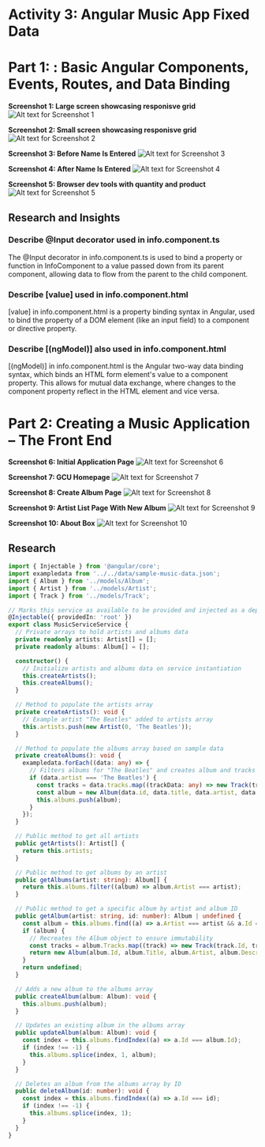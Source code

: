# Activity 3: Angular Music App Fixed Data

# Part 1: : Basic Angular Components, Events, Routes, and Data Binding

**Screenshot 1: Large screen showcasing responisve grid**
![Alt text for Screenshot 1](https://raw.githubusercontent.com/Eli9Saavedra/CST391Public/main/Activity3/Images/1.1.png)

**Screenshot 2: Small screen showcasing responisve grid**
![Alt text for Screenshot 2](https://raw.githubusercontent.com/Eli9Saavedra/CST391Public/main/Activity3/Images/1.2.png)

**Screenshot 3: Before Name Is Entered**
![Alt text for Screenshot 3](https://raw.githubusercontent.com/Eli9Saavedra/CST391Public/main/Activity3/Images/1.3.png)

**Screenshot 4: After Name Is Entered**
![Alt text for Screenshot 4](https://raw.githubusercontent.com/Eli9Saavedra/CST391Public/main/Activity3/Images/1.4.png)

**Screenshot 5: Browser dev tools with quantity and product**
![Alt text for Screenshot 5](https://raw.githubusercontent.com/Eli9Saavedra/CST391Public/main/Activity3/Images/1.5.png)

## Research and Insights

### Describe @Input decorator used in info.component.ts

The @Input decorator in info.component.ts is used to bind a property or function in InfoComponent to a value passed down from its parent component, allowing data to flow from the parent to the child component.

### Describe [value] used in info.component.html

[value] in info.component.html is a property binding syntax in Angular, used to bind the property of a DOM element (like an input field) to a component or directive property.

### Describe [(ngModel)] also used in info.component.html

[(ngModel)] in info.component.html is the Angular two-way data binding syntax, which binds an HTML form element's value to a component property. This allows for mutual data exchange, where changes to the component property reflect in the HTML element and vice versa.

# Part 2: Creating a Music Application – The Front End

**Screenshot 6: Initial Application Page**
![Alt text for Screenshot 6](https://raw.githubusercontent.com/Eli9Saavedra/CST391Public/main/Activity3/Images/2.1.png)

**Screenshot 7: GCU Homepage**
![Alt text for Screenshot 7](https://raw.githubusercontent.com/Eli9Saavedra/CST391Public/main/Activity3/Images/2.2.png)

**Screenshot 8: Create Album Page**
![Alt text for Screenshot 8](https://raw.githubusercontent.com/Eli9Saavedra/CST391Public/main/Activity3/Images/2.3.png)

**Screenshot 9: Artist List Page With New Album**
![Alt text for Screenshot 9](https://raw.githubusercontent.com/Eli9Saavedra/CST391Public/main/Activity3/Images/2.4.png)

**Screenshot 10: About Box**
![Alt text for Screenshot 10](https://raw.githubusercontent.com/Eli9Saavedra/CST391Public/main/Activity3/Images/2.5.png)

## Research
```typescript
import { Injectable } from '@angular/core';
import exampledata from '../../data/sample-music-data.json';
import { Album } from '../models/Album';
import { Artist } from '../models/Artist';
import { Track } from '../models/Track';

// Marks this service as available to be provided and injected as a dependency anywhere
@Injectable({ providedIn: 'root' })
export class MusicServiceService {
  // Private arrays to hold artists and albums data
  private readonly artists: Artist[] = [];
  private readonly albums: Album[] = [];

  constructor() {
    // Initialize artists and albums data on service instantiation
    this.createArtists();
    this.createAlbums();
  }

  // Method to populate the artists array
  private createArtists(): void {
    // Example artist "The Beatles" added to artists array
    this.artists.push(new Artist(0, 'The Beatles'));
  }

  // Method to populate the albums array based on sample data
  private createAlbums(): void {
    exampledata.forEach((data: any) => {
      // Filters albums for "The Beatles" and creates album and tracks objects
      if (data.artist === 'The Beatles') {
        const tracks = data.tracks.map((trackData: any) => new Track(trackData.id, trackData.number, trackData.title, trackData.lyrics, trackData.video));
        const album = new Album(data.id, data.title, data.artist, data.description, data.year, data.image, tracks);
        this.albums.push(album);
      }
    });
  }

  // Public method to get all artists
  public getArtists(): Artist[] {
    return this.artists;
  }

  // Public method to get albums by an artist
  public getAlbums(artist: string): Album[] {
    return this.albums.filter((album) => album.Artist === artist);
  }

  // Public method to get a specific album by artist and album ID
  public getAlbum(artist: string, id: number): Album | undefined {
    const album = this.albums.find((a) => a.Artist === artist && a.Id === id);
    if (album) {
      // Recreates the Album object to ensure immutability
      const tracks = album.Tracks.map((track) => new Track(track.Id, track.Number, track.Title, track.Lyrics, track.Video));
      return new Album(album.Id, album.Title, album.Artist, album.Description, album.Year, album.Image, tracks);
    }
    return undefined;
  }

  // Adds a new album to the albums array
  public createAlbum(album: Album): void {
    this.albums.push(album);
  }

  // Updates an existing album in the albums array
  public updateAlbum(album: Album): void {
    const index = this.albums.findIndex((a) => a.Id === album.Id);
    if (index !== -1) {
      this.albums.splice(index, 1, album);
    }
  }

  // Deletes an album from the albums array by ID
  public deleteAlbum(id: number): void {
    const index = this.albums.findIndex((a) => a.Id === id);
    if (index !== -1) {
      this.albums.splice(index, 1);
    }
  }
}
```
